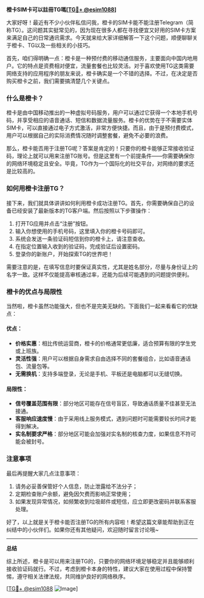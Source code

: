 **橙卡SIM卡可以註冊TG嗎[[TG💪+ @esim1088](https://t.me/s/esim1088)]**

大家好呀！最近有不少小伙伴私信问我，橙卡的SIM卡能不能注册Telegram（简称TG）。这问题其实挺常见的，因为现在很多人都在寻找便宜又好用的SIM卡方案来满足自己的日常通讯需求。今天就来给大家详细解答一下这个问题，顺便聊聊关于橙卡、TG以及一些相关的小技巧。

首先，咱们得明确一点：橙卡是一种预付费的移动通信服务，主要面向中国内地用户。它的特点是资费相对便宜，流量套餐也比较灵活。对于喜欢使用TG这类需要网络支持的应用程序的朋友来说，橙卡确实是一个不错的选择。不过，在决定是否购买橙卡之前，我们需要搞清楚几个关键点。

### 什么是橙卡？

橙卡是由中国移动推出的一种虚拟号码服务，用户可以通过它获得一个本地手机号码，并享受相应的语音通话、短信和数据流量服务。橙卡的优势在于不需要实体SIM卡，可以直接通过电子方式激活，非常方便快捷。而且，由于是预付费模式，用户可以根据自己的实际消费情况随时调整套餐，避免不必要的浪费。

那么，橙卡能否用于注册TG呢？答案是肯定的！只要你的橙卡能够正常接收验证码，理论上就可以用来注册TG账号。但是这里有一个前提条件——你需要确保你的网络环境稳定且安全。毕竟，TG作为一个国际化的社交平台，对网络的要求还是比较高的。

### 如何用橙卡注册TG？

接下来，我们就具体讲讲如何利用橙卡成功注册TG。首先，你需要确保自己的设备已经安装了最新版本的TG客户端。然后按照以下步骤操作：

1. 打开TG应用并点击“注册”按钮。
2. 输入你想使用的手机号码，这里填入你的橙卡号码即可。
3. 系统会发送一条验证码短信到你的橙卡上，请注意查收。
4. 在指定位置输入收到的验证码，完成验证后设置密码。
5. 登录你的新账户，开始探索TG的世界吧！

需要注意的是，在填写信息时要保证真实性，尤其是姓名部分，尽量与身份证上的名字一致。这样不仅能提高审核通过率，还能为后续可能遇到的问题提供便利。

### 橙卡的优点与局限性

当然啦，橙卡虽然功能强大，但也不是完美无缺的。下面我们一起来看看它的优缺点：

#### 优点：
- **价格实惠**：相比传统运营商，橙卡的价格通常更低廉，适合预算有限的学生党或上班族。
- **灵活性强**：用户可以根据自身需求自由选择不同的套餐组合，比如语音通话包、流量包等。
- **无需换机**：支持多端登录，无论是手机、平板还是电脑都可以无缝切换。

#### 局限性：
- **信号覆盖范围有限**：部分地区可能存在信号盲区，导致通话质量不佳甚至无法接通。
- **客服响应速度慢**：由于采用线上服务模式，遇到问题时可能需要较长时间才能得到解决。
- **实名制要求严格**：部分地区可能会加强对实名制的核查力度，如果信息不符可能会被封号。

### 注意事项

最后再提醒大家几点注意事项：

1. 请务必妥善保管好个人信息，防止泄露给不法分子；
2. 定期检查账户余额，避免因欠费而影响正常使用；
3. 如果发现异常情况，如频繁收到垃圾邮件或短信，应立即更改密码并联系客服处理。

好了，以上就是关于橙卡能否注册TG的所有内容啦！希望这篇文章能帮助到正在纠结中的小伙伴们。如果你还有其他疑问，欢迎随时留言讨论哦~

---

**总结**

综上所述，橙卡是可以用来注册TG的，只要你的网络环境足够稳定并且能够顺利接收验证码就行。不过，考虑到橙卡本身的特性，建议大家在使用过程中保持警惕，遵守相关法律法规，共同维护良好的网络秩序。

[[TG💪+ @esim1088](https://t.me/s/esim1088) ![Image](https://i.postimg.cc/4NQfJmqS/Snipaste-2025-05-13-00-14-12.png)]